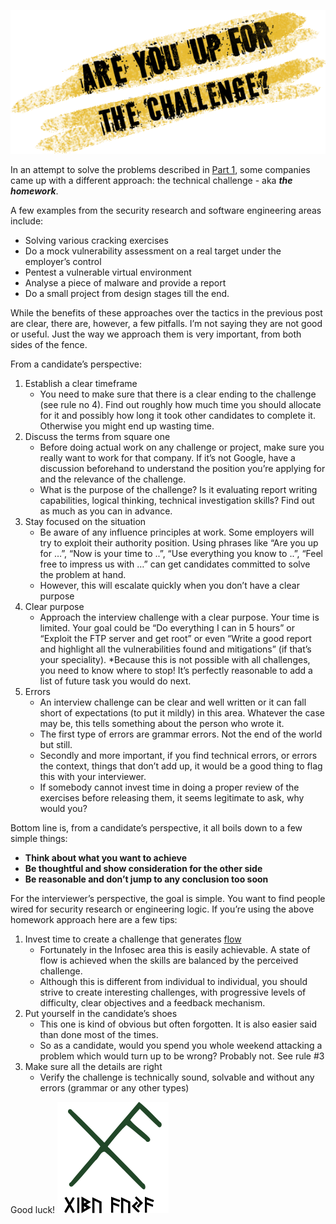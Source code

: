 ![Logo](/assets/images/challenge.png)

In an attempt to solve the problems described in 
[Part 1](https://livz.github.io/2017/06/10/the-technical-interview-part-1.html), some companies came up with 
a different approach: the technical challenge - aka _**the homework**_.

A few examples from the security research and software engineering areas include:
* Solving various cracking exercises
* Do a mock vulnerability assessment on a real target under the employer’s control
* Pentest a vulnerable virtual environment
* Analyse a piece of malware and provide a report
* Do a small project from design stages till the end. 

While the benefits of these approaches over the tactics in the previous post are clear, 
there are, however, a few pitfalls. I’m not saying they are not good or useful. 
Just the way we approach them is very important, from both sides of the fence. 

From a candidate’s perspective:

1. Establish a clear timeframe
    * You need to make sure that there is a clear ending to the challenge (see rule no 4). 
    Find out roughly how much time you should allocate for it and possibly how long it took other candidates to complete it. Otherwise you might end up wasting time.
2. Discuss the terms from square one
    * Before doing actual work on any challenge or project, make sure you really want to work for that company. If it’s not Google, have a discussion beforehand to understand the position you’re applying for and the relevance of the challenge. 
    * What is the purpose of the challenge? Is it evaluating report writing capabilities, logical thinking, technical investigation skills? Find out as much as you can in advance.
3. Stay focused on the situation
    * Be aware of any influence principles at work. Some employers will try to exploit their authority position. Using phrases like “Are you up for …”, “Now is your time to ..”, “Use everything  you know to ..”, “Feel free to impress us with …” can get candidates committed to solve the problem at hand.
    * However, this will escalate quickly when you don’t have a clear purpose
4. Clear purpose
    * Approach the interview challenge with a clear purpose. Your time is limited. Your goal could be “Do everything I can in 5 hours” or “Exploit the FTP server and get root” or even “Write a good report and highlight all the vulnerabilities found and mitigations” (if that’s your speciality). 
    *Because this is not possible with all challenges, you need to know where to stop! It’s perfectly reasonable to add a list of future task you would do next. 
5. Errors
    * An interview challenge can be clear and well written or it can fall short of expectations (to put it mildly) in this area. Whatever the case may be, this tells something about the person who wrote it.
    * The first type of errors are grammar errors. Not the end of the world but still.
    * Secondly and more important, if you find technical errors, or errors the context, things that don’t add up, it would be a good thing to flag this with your interviewer.
    * If somebody cannot invest time in doing a proper review of the exercises before releasing them, it seems legitimate to ask, why would you?

Bottom line is, from a candidate’s perspective, it all boils down to a few simple things:
* __Think about what you want to achieve__
* __Be thoughtful and show consideration for the other side__
* __Be reasonable and don’t jump to any conclusion too soon__
 
For the interviewer’s perspective, the goal is simple. You want to find people wired for security research or engineering logic. If you’re using the above homework approach here are a few tips:
1. Invest time to create a challenge that generates [flow](https://en.wikipedia.org/wiki/Flow_(psychology))
    * Fortunately in the Infosec area this is easily achievable. A state of flow is achieved when the skills are balanced by the perceived challenge. 
    * Although this is different from individual to individual, you should strive to create interesting challenges, with progressive levels of difficulty, clear objectives and a feedback mechanism.
2. Put yourself in the candidate’s shoes
    * This one is kind of obvious but often forgotten. It is also easier said than done most of the times.
    * So as a candidate, would you spend you whole weekend attacking a problem which would turn up to be wrong? Probably not.  See rule #3
3. Make sure all the details are right
    * Verify the challenge is technically sound, solvable and without any errors (grammar or any other types)
 
 Good luck!
![Viking rune](/assets/images/rune.png) 
 
